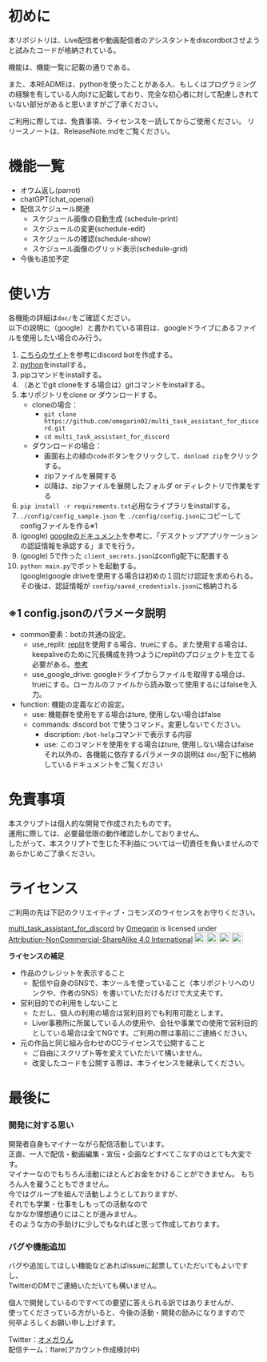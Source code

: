 # 初めに
本リポジトリは、Live配信者や動画配信者のアシスタントをdiscordbotさせようと試みたコードが格納されている。

機能は、機能一覧に記載の通りである。

また、本READMEは、pythonを使ったことがある人、もしくはプログラミングの経験を有している人向けに記載しており、完全な初心者に対して配慮しきれていない部分があると思いますがご了承ください。

ご利用に際しては、免責事項、ライセンスを一読してからご使用ください。
リリースノートは、ReleaseNote.mdをご覧ください。

# 機能一覧
- オウム返し(parrot)
- chatGPT(chat_openai)
- 配信スケジュール関連
  - スケジュール画像の自動生成 (schedule-print)
  - スケジュールの変更(schedule-edit)
  - スケジュールの確認(schedule-show)
  - スケジュール画像のグリッド表示(schedule-grid)
- 今後も追加予定

# 使い方
各機能の詳細は`doc/`をご確認ください。  
以下の説明に（google）と書かれている項目は、googleドライブにあるファイルを使用したい場合のみ行う。
1. [こちらのサイト](https://gafuburo.net/how-to-discordbot/)を参考にdiscord botを作成する。
2. [python](https://www.python.org/downloads/)をinstallする。
3. pipコマンドをinstallする。
4. （あとでgit cloneをする場合は）gitコマンドをinstallする。
5. 本リポジトリをclone or ダウンロードする。  
   - cloneの場合：
     - `git clone https://github.com/omegarin02/multi_task_assistant_for_discord.git`
     - `cd multi_task_assistant_for_discord`
   - ダウンロードの場合：
     - 画面右上の緑の`code`ボタンをクリックして、`donload zip`をクリックする。
     - zipファイルを展開する
     - 以降は、zipファイルを展開したフォルダ or ディレクトリで作業をする
6. `pip install -r requirements.txt`必用なライブラリをinstallする。
7. `./config/config_sample.json` を `./config/config.json`にコピーしてconfigファイルを作る※1
8. (google) [googleのドキュメント](https://developers.google.com/drive/api/quickstart/python?hl=ja)を参考に、「デスクトップアプリケーションの認証情報を承認する」までを行う。
9.  (google) 5で作った `client_secrets.json`はconfig配下に配置する
10. `python main.py`でボットを起動する。  
   (google)google driveを使用する場合は初めの１回だけ認証を求められる。その後は、認証情報が `config/saved_credentials.json`に格納される

## ※1 config.jsonのパラメータ説明
- common要素：botの共通の設定。
  - use_replit: [replit](https://replit.com)を使用する場合、trueにする。また使用する場合は、keepaliveのために冗長構成を持つようにreplitのプロジェクトを立てる必要がある。[参考](https://qiita.com/eureyuri/items/c5f041773c93a54b9f92)
  - use_google_drive: googleドライブからファイルを取得する場合は、trueにする。ローカルのファイルから読み取って使用するにはfalseを入力。
- function: 機能の定義などの設定。
  - use: 機能群を使用をする場合はture, 使用しない場合はfalse
  - commands: discord bot で使うコマンド。変更しないでください。
    - discription: `/bot-help`コマンドで表示する内容
    - use: このコマンドを使用をする場合はture, 使用しない場合はfalse
それ以外の、各機能に依存するパラメータの説明は `doc/`配下に格納しているドキュメントをご覧ください

# 免責事項
本スクリプトは個人的な開発で作成されたものです。  
運用に際しては、必要最低限の動作確認しかしておりません。  
したがって、本スクリプトで生じた不利益については一切責任を負いませんのであらかじめご了承ください。


# ライセンス
ご利用の先は下記のクリエイティブ・コモンズのライセンスをお守りください。
<p xmlns:cc="http://creativecommons.org/ns#" xmlns:dct="http://purl.org/dc/terms/"><a property="dct:title" rel="cc:attributionURL" href="https://github.com/omegarin02/multi_task_assistant_for_discord">multi_task_assistant_for_discord</a> by <a rel="cc:attributionURL dct:creator" property="cc:attributionName" href="https://twitter.com/omegarin02">Omegarin</a> is licensed under <a href="http://creativecommons.org/licenses/by-nc-sa/4.0/?ref=chooser-v1" target="_blank" rel="license noopener noreferrer" style="display:inline-block;">Attribution-NonCommercial-ShareAlike 4.0 International<img style="height:22px!important;margin-left:3px;vertical-align:text-bottom;" src="https://mirrors.creativecommons.org/presskit/icons/cc.svg?ref=chooser-v1"><img style="height:22px!important;margin-left:3px;vertical-align:text-bottom;" src="https://mirrors.creativecommons.org/presskit/icons/by.svg?ref=chooser-v1"><img style="height:22px!important;margin-left:3px;vertical-align:text-bottom;" src="https://mirrors.creativecommons.org/presskit/icons/nc.svg?ref=chooser-v1"><img style="height:22px!important;margin-left:3px;vertical-align:text-bottom;" src="https://mirrors.creativecommons.org/presskit/icons/sa.svg?ref=chooser-v1"></a></p>

**ライセンスの補足**
- 作品のクレジットを表示すること
  - 配信や自身のSNSで、本ツールを使っていること（本リポジトリへのリンクや、作者のSNS）を書いていただけるだけで大丈夫です。
- 営利目的での利用をしないこと
  - ただし、個人の利用の場合は営利目的でも利用可能とします。
  - Liver事務所に所属している人の使用や、会社や事業での使用で営利目的としている場合は全てNGです。ご利用の際は事前にご連絡ください。
- 元の作品と同じ組み合わせのCCライセンスで公開すること 
  - ご自由にスクリプト等を変えていただいて構いません。
  - 改変したコードを公開する際は、本ライセンスを継承してください。

# 最後に
### 開発に対する思い
開発者自身もマイナーながら配信活動しています。  
正直、一人で配信・動画編集・宣伝・企画などすべてこなすのはとても大変です。  
マイナーなのでもちろん活動にほとんどお金をかけることができません。
もちろん人を雇うこともできません。  
今ではグループを組んで活動しようとしておりますが、  
それでも学業・仕事をしもっての活動なので  
なかなか理想通りにはことが進みません。  
そのような方の手助けに少しでもなればと思って作成しております。  

### バグや機能追加
バグや追加してほしい機能などあればissueに起票していただいてもよいですし、  
TwitterのDMでご連絡いただいても構いません。  

個人で開発しているのですべての要望に答えられる訳ではありませんが、  
使ってくださっている方がいると、今後の活動・開発の励みになりますので  
何卒よろしくお願い申し上げます。  


Twitter：[オメガりん](https://twitter.com/omegarin02)   
配信チーム：flare(アカウント作成検討中)